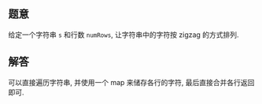## 题意

给定一个字符串 `s` 和行数 `numRows`, 让字符串中的字符按 zigzag 的方式排列.

## 解答

可以直接遍历字符串, 并使用一个 map 来储存各行的字符, 最后直接合并各行返回即可.